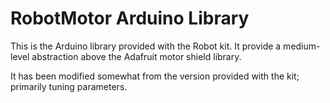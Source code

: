 RobotMotor Arduino Library
==========================

This is the Arduino library provided with the Robot kit. It provide a medium-level
abstraction above the Adafruit motor shield library. 

It has been modified somewhat from the version provided with the kit; primarily 
tuning parameters.